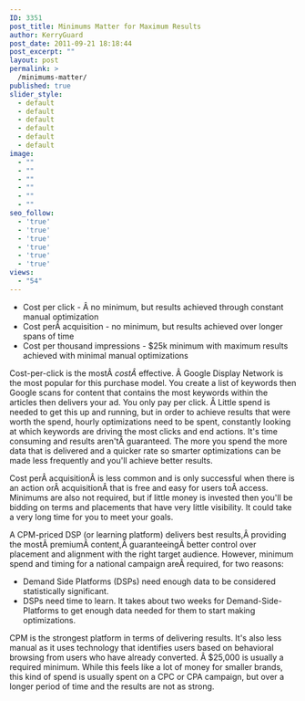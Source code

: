 ```yaml
---
ID: 3351
post_title: Minimums Matter for Maximum Results
author: KerryGuard
post_date: 2011-09-21 18:18:44
post_excerpt: ""
layout: post
permalink: >
  /minimums-matter/
published: true
slider_style:
  - default
  - default
  - default
  - default
  - default
  - default
image:
  - ""
  - ""
  - ""
  - ""
  - ""
  - ""
seo_follow:
  - 'true'
  - 'true'
  - 'true'
  - 'true'
  - 'true'
  - 'true'
views:
  - "54"
---
```

<ul>
	<li>Cost per click - Â no minimum, but results achieved through constant manual optimization</li>
	<li>Cost perÂ acquisition - no minimum, but results achieved over longer spans of time</li>
	<li>Cost per thousand impressions - $25k minimum with maximum results achieved with minimal manual optimizations</li>
</ul>

Cost-per-click is the mostÂ <em>costÂ </em>effective. Â Google Display Network is the most popular for this purchase model. You create a list of keywords then Google scans for content that contains the most keywords within the articles then delivers your ad. You only pay per click. Â Little spend is needed to get this up and running, but in order to achieve results that were worth the spend, hourly optimizations need to be spent, constantly looking at which keywords are driving the most clicks and end actions. It's time consuming and results aren'tÂ guaranteed. The more you spend the more data that is delivered and a quicker rate so smarter optimizations can be made less frequently and you'll achieve better results.

Cost perÂ acquisitionÂ is less common and is only successful when there is an action orÂ acquisitionÂ that is free and easy for users toÂ access. Minimums are also not required, but if little money is invested then you'll be bidding on terms and placements that have very little visibility. It could take a very long time for you to meet your goals.

A CPM-priced DSP (or learning platform) delivers best results,Â providing the mostÂ premiumÂ content,Â guaranteeingÂ better control over placement and alignment with the right target audience. However, minimum spend and timing for a national campaign areÂ required, for two reasons:
<ul>
	<li>Demand Side Platforms (DSPs) need enough data to be considered statistically significant.</li>
	<li>DSPs need time to learn. It takes about two weeks for Demand-Side-Platforms to get enough data needed for them to start making optimizations.</li>
</ul>
CPM is the strongest platform in terms of delivering results. It's also less manual as it uses technology that identifies users based on behavioral browsing from users who have already converted. Â $25,000 is usually a required minimum. While this feels like a lot of money for smaller brands, this kind of spend is usually spent on a CPC or CPA campaign, but over a longer period of time and the results are not as strong.
